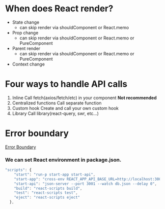 # When does React render?
- State change
  + can skip render via shouldComponent or React.memo
- Prop change
  + can skip render via shouldComponent or React.memo or PureComponent
- Parent render
  + can skip render via shouldComponent or React.memo or PureComponent
- Context change

# Four ways to handle API calls
1. Inline Call fetch(axios/fetch/etc) in your component **Not recommended**
2. Centralized functions Call separate function
3. Custom hook Create and call your own custom hook
4. Library Call library(react-query, swr, etc...)

# Error boundary
[Error Boundary](https://reactjs.org/docs/error-boundaries.html)

### We can set React environment in **package.json**.

```javascript
"scripts": {
    "start": "run-p start-app start-api",
    "start-app": "cross-env REACT_APP_API_BASE_URL=http://localhost:3001/ react-scripts start",
    "start-api": "json-server --port 3001 --watch db.json --delay 0",
    "build": "react-scripts build",
    "test": "react-scripts test",
    "eject": "react-scripts eject"
  },
```